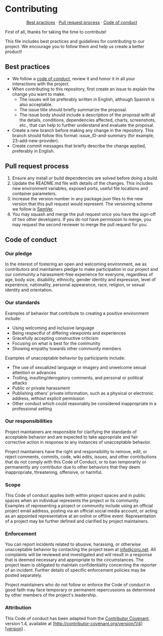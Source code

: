 # Contributing

<p align="center">
<a href="#best-practices">Best practices</a> ·
<a href="#pull-request-process">Pull request process</a> ·
<a href="#code-of-conduct">Code of conduct</a>
</p>

First of all, thanks for taking the time to contribute!

This file includes best practices and guidelines for contributing to our
project. We encourage you to follow them and help us create a better product!

## Best practices

- We follow a [code of conduct](#code-of-conduct), review it and honor it in all
  your interactions with the project.
- When contributing to this repository, first create an issue to explain the
  change you want to make.
  - The issues will be preferably written in English, although Spanish is
    also acceptable.
  - The issue title should briefly summarize the proposal.
  - The issue body should include a description of the proposal with all the
    details, conditions, dependencies affected, charts, screenshots, etc.,
    that can help to further understand and evaluate the proposal.
- Create a new branch before making any change in the repository. This branch
  should follow this format: issue_ID-and-summary (for example,
  23-add-new-provider).
- Create commit messages that briefly describe the change applied, preferably in
  English.

## Pull request process

1. Ensure any install or build dependencies are solved before doing a build.
2. Update the README.md file with details of the changes. This includes new
   environment variables, exposed ports, useful file locations and container
   parameters.
3. Increase the version number in any package.json files to the new
   version that this pull request would represent. The versioning scheme we
   follow is [SemVer](http://semver.org/).
4. You may squash and merge the pull request once you have the sign-off of two
   other developers. If you do not have permission to merge, you may request the
   second reviewer to merge the pull request for you.

## Code of conduct

### Our pledge

In the interest of fostering an open and welcoming environment, we as
contributors and maintainers pledge to make participation in our project and our
community a harassment-free experience for everyone, regardless of age, body
size, disability, ethnicity, gender identity and expression, level of
experience, nationality, personal appearance, race, religion, or sexual identity
and orientation.

### Our standards

Examples of behavior that contribute to creating a positive environment include:

- Using welcoming and inclusive language
- Being respectful of differing viewpoints and experiences
- Gracefully accepting constructive criticism
- Focusing on what is best for the community
- Showing empathy towards other community members

Examples of unacceptable behavior by participants include:

- The use of sexualized language or imagery and unwelcome sexual attention or
  advances
- Trolling, insulting/derogatory comments, and personal or political attacks
- Public or private harassment
- Publishing others' private information, such as a physical or electronic
  address, without explicit permission
- Other conduct which could reasonably be considered inappropriate in a
  professional setting

### Our responsibilities

Project maintainers are responsible for clarifying the standards of acceptable
behavior and are expected to take appropriate and fair corrective action in
response to any instances of unacceptable behavior.

Project maintainers have the right and responsibility to remove, edit, or reject
comments, commits, code, wiki edits, issues, and other contributions that do not
comply with this Code of Conduct, or to ban temporarily or permanently any
contributor due to other behaviors that they deem inappropriate, threatening,
offensive, or harmful.

### Scope

This Code of conduct applies both within project spaces and in public spaces
when an individual represents the project or its community. Examples of
representing a project or community include using an official project email
address, posting via an official social media account, or acting as an appointed
representative at an online or offline event. Representation of a project may be
further defined and clarified by project maintainers.

### Enforcement

You can report incidents related to abusive, harassing, or otherwise
unacceptable behavior by contacting the project team
at [info@coru.net](mailto:info@coru.net). All complaints will be reviewed and
investigated and will result in a response that is deemed necessary and
appropriate to the circumstances. The project team is obligated to maintain
confidentiality concerning the reporter of an incident. Further details of
specific enforcement policies may be posted separately.

Project maintainers who do not follow or enforce the Code of conduct in good
faith may face temporary or permanent repercussions as determined by other
members of the project's leadership.

### Attribution

This Code of conduct has been adapted from the [Contributor Covenant][homepage],
version 1.4, available at [http://contributor-covenant.org/version/1/4][version]
.

[homepage]: http://contributor-covenant.org
[version]: http://contributor-covenant.org/version/1/4/
